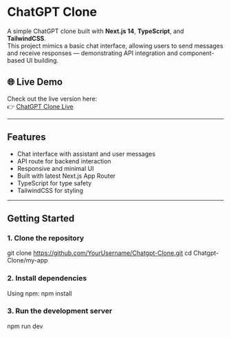 # ChatGPT Clone

A simple ChatGPT clone built with **Next.js 14**, **TypeScript**, and **TailwindCSS**.  
This project mimics a basic chat interface, allowing users to send messages and receive responses — demonstrating API integration and component-based UI building.

## 🌐 Live Demo

Check out the live version here:  
👉 [ChatGPT Clone Live](https://chat-gpt-clone-eta-six.vercel.app/)



---

## Features

- Chat interface with assistant and user messages
- API route for backend interaction
- Responsive and minimal UI
- Built with latest Next.js App Router
- TypeScript for type safety
- TailwindCSS for styling

---

##  Getting Started

### 1. Clone the repository


git clone https://github.com/YourUsername/Chatgpt-Clone.git
cd Chatgpt-Clone/my-app

### 2. Install dependencies

Using npm:
npm install

### 3. Run the development server

npm run dev


